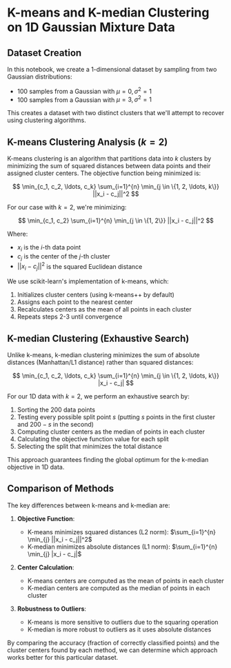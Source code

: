 # K-means and K-median Clustering on 1D Gaussian Mixture Data

## Dataset Creation

In this notebook, we create a 1-dimensional dataset by sampling from two Gaussian distributions:
- 100 samples from a Gaussian with $\mu = 0, \sigma^2 = 1$
- 100 samples from a Gaussian with $\mu = 3, \sigma^2 = 1$

This creates a dataset with two distinct clusters that we'll attempt to recover using clustering algorithms.

## K-means Clustering Analysis ($k = 2$)

K-means clustering is an algorithm that partitions data into $k$ clusters by minimizing the sum of squared distances between data points and their assigned cluster centers. The objective function being minimized is:

$$
\min_{c_1, c_2, \ldots, c_k} \sum_{i=1}^{n} \min_{j \in \{1, 2, \ldots, k\}} ||x_i - c_j||^2
$$

For our case with $k = 2$, we're minimizing:

$$
\min_{c_1, c_2} \sum_{i=1}^{n} \min_{j \in \{1, 2\}} ||x_i - c_j||^2
$$

Where:
- $x_i$ is the $i$-th data point
- $c_j$ is the center of the $j$-th cluster
- $||x_i - c_j||^2$ is the squared Euclidean distance

We use scikit-learn's implementation of k-means, which:
1. Initializes cluster centers (using k-means++ by default)
2. Assigns each point to the nearest center
3. Recalculates centers as the mean of all points in each cluster
4. Repeats steps 2-3 until convergence

## K-median Clustering (Exhaustive Search)

Unlike k-means, k-median clustering minimizes the sum of absolute distances (Manhattan/L1 distance) rather than squared distances:

$$
\min_{c_1, c_2, \ldots, c_k} \sum_{i=1}^{n} \min_{j \in \{1, 2, \ldots, k\}} |x_i - c_j|
$$

For our 1D data with $k = 2$, we perform an exhaustive search by:
1. Sorting the 200 data points
2. Testing every possible split point $s$ (putting $s$ points in the first cluster and $200-s$ in the second)
3. Computing cluster centers as the median of points in each cluster
4. Calculating the objective function value for each split
5. Selecting the split that minimizes the total distance

This approach guarantees finding the global optimum for the k-median objective in 1D data.

## Comparison of Methods

The key differences between k-means and k-median are:

1. **Objective Function**:
   - K-means minimizes squared distances (L2 norm): $\sum_{i=1}^{n} \min_{j} ||x_i - c_j||^2$
   - K-median minimizes absolute distances (L1 norm): $\sum_{i=1}^{n} \min_{j} |x_i - c_j|$

2. **Center Calculation**:
   - K-means centers are computed as the mean of points in each cluster
   - K-median centers are computed as the median of points in each cluster

3. **Robustness to Outliers**:
   - K-means is more sensitive to outliers due to the squaring operation
   - K-median is more robust to outliers as it uses absolute distances

By comparing the accuracy (fraction of correctly classified points) and the cluster centers found by each method, we can determine which approach works better for this particular dataset.